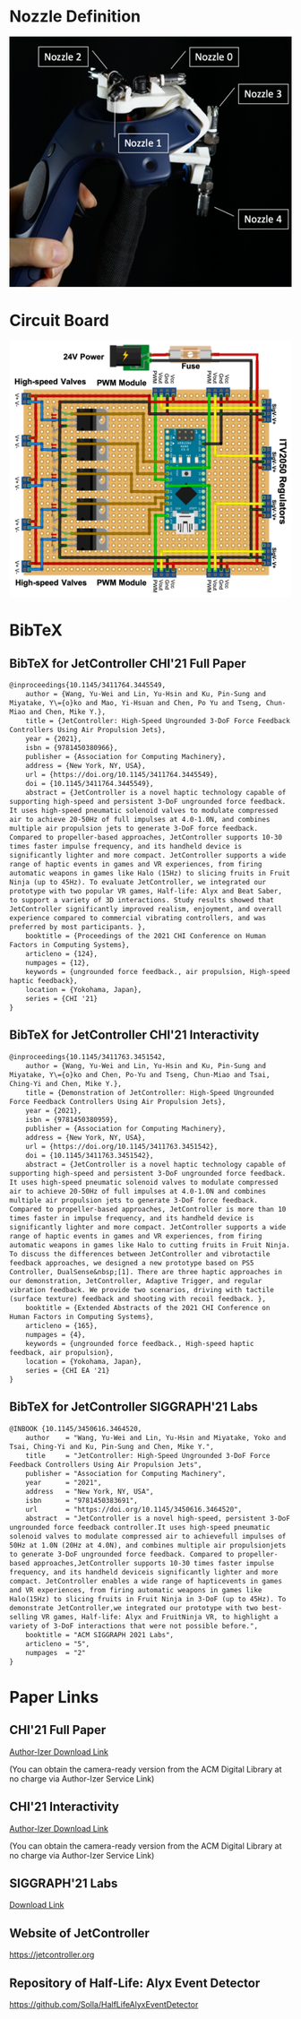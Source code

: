 # Nozzle Definition

![The nozzles definition](NozzleDefinition.png)

# Circuit Board

![The figure of JetController's circuit board](CircuitBoard.png)

# BibTeX 

## BibTeX for JetController CHI'21 Full Paper
```
@inproceedings{10.1145/3411764.3445549,
	author = {Wang, Yu-Wei and Lin, Yu-Hsin and Ku, Pin-Sung and Miyatake, Y\={o}ko and Mao, Yi-Hsuan and Chen, Po Yu and Tseng, Chun-Miao and Chen, Mike Y.},
	title = {JetController: High-Speed Ungrounded 3-DoF Force Feedback Controllers Using Air Propulsion Jets},
	year = {2021},
	isbn = {9781450380966},
	publisher = {Association for Computing Machinery},
	address = {New York, NY, USA},
	url = {https://doi.org/10.1145/3411764.3445549},
	doi = {10.1145/3411764.3445549},
	abstract = {JetController is a novel haptic technology capable of supporting high-speed and persistent 3-DoF ungrounded force feedback. It uses high-speed pneumatic solenoid valves to modulate compressed air to achieve 20-50Hz of full impulses at 4.0-1.0N, and combines multiple air propulsion jets to generate 3-DoF force feedback. Compared to propeller-based approaches, JetController supports 10-30 times faster impulse frequency, and its handheld device is significantly lighter and more compact. JetController supports a wide range of haptic events in games and VR experiences, from firing automatic weapons in games like Halo (15Hz) to slicing fruits in Fruit Ninja (up to 45Hz). To evaluate JetController, we integrated our prototype with two popular VR games, Half-life: Alyx and Beat Saber, to support a variety of 3D interactions. Study results showed that JetController significantly improved realism, enjoyment, and overall experience compared to commercial vibrating controllers, and was preferred by most participants. },
	booktitle = {Proceedings of the 2021 CHI Conference on Human Factors in Computing Systems},
	articleno = {124},
	numpages = {12},
	keywords = {ungrounded force feedback., air propulsion, High-speed haptic feedback},
	location = {Yokohama, Japan},
	series = {CHI '21}
}
```

## BibTeX for JetController CHI'21 Interactivity
```
@inproceedings{10.1145/3411763.3451542,
	author = {Wang, Yu-Wei and Lin, Yu-Hsin and Ku, Pin-Sung and Miyatake, Y\={o}ko and Chen, Po-Yu and Tseng, Chun-Miao and Tsai, Ching-Yi and Chen, Mike Y.},
	title = {Demonstration of JetController: High-Speed Ungrounded Force Feedback Controllers Using Air Propulsion Jets},
	year = {2021},
	isbn = {9781450380959},
	publisher = {Association for Computing Machinery},
	address = {New York, NY, USA},
	url = {https://doi.org/10.1145/3411763.3451542},
	doi = {10.1145/3411763.3451542},
	abstract = {JetController is a novel haptic technology capable of supporting high-speed and persistent 3-DoF ungrounded force feedback. It uses high-speed pneumatic solenoid valves to modulate compressed air to achieve 20-50Hz of full impulses at 4.0-1.0N and combines multiple air propulsion jets to generate 3-DoF force feedback. Compared to propeller-based approaches, JetController is more than 10 times faster in impulse frequency, and its handheld device is significantly lighter and more compact. JetController supports a wide range of haptic events in games and VR experiences, from firing automatic weapons in games like Halo to cutting fruits in Fruit Ninja. To discuss the differences between JetController and vibrotactile feedback approaches, we designed a new prototype based on PS5 Controller, DualSense&nbsp;[1]. There are three haptic approaches in our demonstration, JetController, Adaptive Trigger, and regular vibration feedback. We provide two scenarios, driving with tactile (surface texture) feedback and shooting with recoil feedback. },
	booktitle = {Extended Abstracts of the 2021 CHI Conference on Human Factors in Computing Systems},
	articleno = {165},
	numpages = {4},
	keywords = {ungrounded force feedback., High-speed haptic feedback, air propulsion},
	location = {Yokohama, Japan},
	series = {CHI EA '21}
}
```

## BibTeX for JetController SIGGRAPH'21 Labs
```
@INBOOK {10.1145/3450616.3464520,
    author    = "Wang, Yu-Wei and Lin, Yu-Hsin and Miyatake, Yoko and Tsai, Ching-Yi and Ku, Pin-Sung and Chen, Mike Y.",
    title     = "JetController: High-Speed Ungrounded 3-DoF Force Feedback Controllers Using Air Propulsion Jets",
    publisher = "Association for Computing Machinery",
    year      = "2021",
    address   = "New York, NY, USA",
    isbn      = "9781450383691",
    url       = "https://doi.org/10.1145/3450616.3464520",
    abstract  = "JetController is a novel high-speed, persistent 3-DoF ungrounded force feedback controller.It uses high-speed pneumatic solenoid valves to modulate compressed air to achievefull impulses of 50Hz at 1.0N (20Hz at 4.0N), and combines multiple air propulsionjets to generate 3-DoF ungrounded force feedback. Compared to propeller-based approaches,JetController supports 10-30 times faster impulse frequency, and its handheld deviceis significantly lighter and more compact. JetController enables a wide range of hapticevents in games and VR experiences, from firing automatic weapons in games like Halo(15Hz) to slicing fruits in Fruit Ninja in 3-DoF (up to 45Hz). To demonstrate JetController,we integrated our prototype with two best-selling VR games, Half-life: Alyx and FruitNinja VR, to highlight a variety of 3-DoF interactions that were not possible before.",
    booktitle = "ACM SIGGRAPH 2021 Labs",
    articleno = "5",
    numpages  = "2"
}
```


# Paper Links

## CHI'21 Full Paper

[Author-Izer Download Link](https://dl.acm.org/doi/10.1145/3411764.3445549?cid=99659702103)

(You can obtain the camera-ready version from the ACM Digital Library at no charge via Author-Izer Service Link)

## CHI'21 Interactivity

[Author-Izer Download Link](https://dl.acm.org/doi/10.1145/3411763.3451542?cid=99659702103)

(You can obtain the camera-ready version from the ACM Digital Library at no charge via Author-Izer Service Link)

## SIGGRAPH'21 Labs

[Download Link](https://dl.acm.org/doi/10.1145/3450616.3464520)


## Website of JetController
https://jetcontroller.org

## Repository of Half-Life: Alyx Event Detector
https://github.com/Solla/HalfLifeAlyxEventDetector
